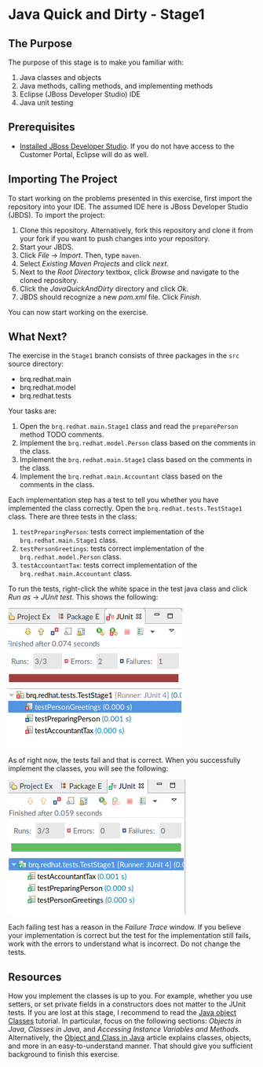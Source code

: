 # Java Quick and Dirty - Stage1

## The Purpose

The purpose of this stage is to make you familiar with:

1. Java classes and objects
2. Java methods, calling methods, and implementing methods
3. Eclipse (JBoss Developer Studio) IDE
4. Java unit testing

## Prerequisites

* [Installed JBoss Developer Studio](https://access.redhat.com/jbossnetwork/restricted/softwareDownload.html?softwareId=53011). If you do not have access to the Customer Portal, Eclipse will do as well.

## Importing The Project

To start working on the problems presented in this exercise, first import the repository into your IDE. The assumed IDE here is JBoss Developer Studio (JBDS). To import the project:


1. Clone this repository. Alternatively, fork this repository and clone it from your fork if you want to push changes into your repository.
2. Start your JBDS.
3. Click *File* -> *Import*. Then, type `maven`.
4. Select *Existing Maven Projects* and click *next*.
5. Next to the *Root Directory* textbox, click *Browse* and navigate to the cloned repository.
6. Click the *JavaQuickAndDirty* directory and click *Ok*.
7. JBDS should recognize a new *pom.xml* file. Click *Finish*.

You can now start working on the exercise.

## What Next?

The exercise in the `Stage1` branch consists of three packages in the `src` source directory:

* brq.redhat.main
* brq.redhat.model
* brq.redhat.tests

 Your tasks are:
 
 1. Open the `brq.redhat.main.Stage1` class and read the `preparePerson` method TODO comments.
 2. Implement the `brq.redhat.model.Person` class based on the comments in the class.
 3. Implement the `brq.redhat.main.Stage1` class based on the comments in the class.
 4. Implement the `brq.redhat.main.Accountant` class based on the comments in the class.
 
 Each implementation step has a test to tell you whether you have implemented the class correctly. Open the `brq.redhat.tests.TestStage1` class. There are three tests in the class:
 
 1. `testPreparingPerson`: tests correct implementation of the `brq.redhat.main.Stage1` class.
 2. `testPersonGreetings`: tests correct implementation of the `brq.redhat.model.Person` class.
 3. `testAccountantTax`: tests correct implementation of the `brq.redhat.main.Accountant` class.
 
 To run the tests, right-click the white space in the test java class and click *Run as* -> *JUnit test*. This shows the following:
 
![Failing JUnit](md_images/junit.png) 
 
 As of right now, the tests fail and that is correct. When you successfully implement the classes, you will see the following:
 
![Passing JUnit](md_images/junit_correct.png) 

Each failing test has a reason in the *Failure Trace* window. If you believe your implementation is correct but the test for the implementation still fails, work with the errors to understand what is incorrect. Do not change the tests. 

## Resources

How you implement the classes is up to you. For example, whether you use setters, or set private fields in a constructors does not matter to the JUnit tests. If you are lost at this stage, I recommend to read the [Java object Classes](https://www.tutorialspoint.com/java/java_object_classes.htm) tutorial. In particular, focus on the following sections: _Objects in Java_, _Classes in Java_, and _Accessing Instance Variables and Methods_. Alternatively, the [Object and Class in Java](https://www.javatpoint.com/object-and-class-in-java) article explains classes, objects, and more in an easy-to-understand manner. That should give you sufficient background to finish this exercise.